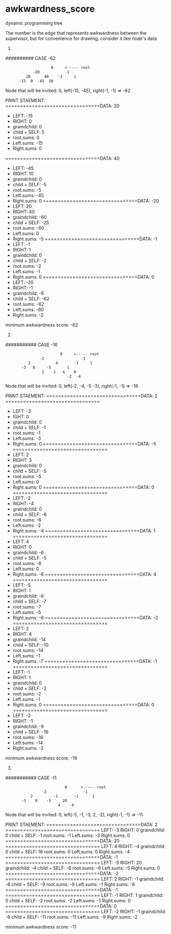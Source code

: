 # awkwardness_score
dynamic programming tree

The number is the edge that represents awkwardness between the supervisor, but for convenience for drawing, consider it like node's data


1.
##########  CASE -62

                        0     <----- root
                -20           -1
             20      40    -1     1
          -15  0  -45  10
  

Node that will be invited: 0, left(-15, -45), right(-1, -1) => -62
  
  
        
PRINT STAEMENT:        
================================DATA:  20 
- LEFT:  -15
- RIGHT:  0
- graindchild:  0
- child + SELF:  5
- root.sums:  0
- Left.sums:  -15
- Right.sums:  0

================================DATA:  40 
- LEFT:  -45
- RIGHT:  10
- graindchild:  0
- child + SELF:  -5
- root.sums:  -5
- Left.sums:  -45
- Right.sums:  0
================================DATA:  -20 
- LEFT:  20
- RIGHT:  40
- graindchild:  -60
- child + SELF:  -25
- root.sums:  -60
- Left.sums:  0
- Right.sums:  -5
================================DATA:  -1 
- LEFT:  -1
- RIGHT:  1
- graindchild:  0
- child + SELF:  -2
- root.sums:  -2
- Left.sums:  -1
- Right.sums:  0
================================DATA:  0
- LEFT:  -20
- RIGHT:  -1
- graindchild:  -6
- child + SELF:  -62
- root.sums:  -62
- Left.sums:  -60
- Right.sums:  -2


minimum awkwardness score:  -62




2. 
###########  CASE -16

                            0     <----- root
                   -2                -1
              2           4       -1     1
           -3   0     -5       1
                    2    3   4    0
                               -2  -4
                      
                      
Node that will be invited: 0, left(-2, -4, -5 -3), right(-1, -1) => -16


PRINT STAEMENT:
================================DATA:  2 ================================
- LEFT:  -3
- IGHT:  0
- graindchild:  0
- child + SELF:  -1
- root.sums:  -1
- Left.sums:  -3
- Right.sums:  0
================================DATA:  -5 ================================
- LEFT:  2
- RIGHT:  3
- graindchild:  0
- child + SELF:  -5
- root.sums:  -5
- Left.sums:  0
- Right.sums:  0
================================DATA:  0 ================================
- LEFT:  -2
- RIGHT:  -4
- graindchild:  0
- child + SELF:  -6
- root.sums:  -6
- Left.sums:  -2
- Right.sums:  -4
================================DATA:  1 ================================
- LEFT:  4
- RIGHT:  0
- graindchild:  -6
- child + SELF:  -5
- root.sums:  -6
- Left.sums:  0
- Right.sums:  -6
================================DATA:  4 ================================
- LEFT:  -5
- RIGHT:  1
- graindchild:  -6
- child + SELF:  -7
- root.sums:  -7
- Left.sums:  -5
- Right.sums:  -6
================================DATA:  -2 ================================
- LEFT:  2
- RIGHT:  4
- graindchild:  -14
- child + SELF:  -10
- root.sums:  -14
- Left.sums:  -1
- Right.sums:  -7
================================DATA:  -1 ================================
- LEFT:  -1
- RIGHT:  1
- graindchild:  0
- child + SELF:  -2
- root.sums:  -2
- Left.sums:  -1
- Right.sums:  0
================================DATA:  0 ================================
- LEFT:  -2
- RIGHT:  -1
- graindchild:  -9
- child + SELF:  -16
- root.sums:  -16
- Left.sums:  -14
- Right.sums:  -2


minimum awkwardness score:  -16





3. 
###########  CASE -11

                              0      <----- root
                    -2                -1
               2         -1       -1      1
           -3    0    -5     20
                           4    -4
               
Node that will be invited: 0, left(-5, -1, -3, 2, -2), right(-1, -1) => -11

PRINT STAEMENT:
================================DATA:  2 ================================
LEFT:  -3
RIGHT:  0
graindchild:  0
child + SELF:  -1
root.sums:  -1
Left.sums:  -3
Right.sums:  0
================================DATA:  20 ================================
LEFT:  4
RIGHT:  -4
graindchild:  0
child + SELF:  16
root.sums:  0
Left.sums:  0
Right.sums:  -4
================================DATA:  -1 ================================
LEFT:  -5
RIGHT:  20
graindchild:  -4
child + SELF:  -6
root.sums:  -6
Left.sums:  -5
Right.sums:  0
================================DATA:  -2 ================================
LEFT:  2
RIGHT:  -1
graindchild:  -8
child + SELF:  -9
root.sums:  -9
Left.sums:  -1
Right.sums:  -6
================================DATA:  -1 ================================
LEFT:  -1
RIGHT:  1
graindchild:  0
child + SELF:  -2
root.sums:  -2
Left.sums:  -1
Right.sums:  0
================================DATA:  0 ================================
LEFT:  -2
RIGHT:  -1
graindchild:  -8
child + SELF:  -11
root.sums:  -11
Left.sums:  -9
Right.sums:  -2


minimum awkwardness score:  -11


